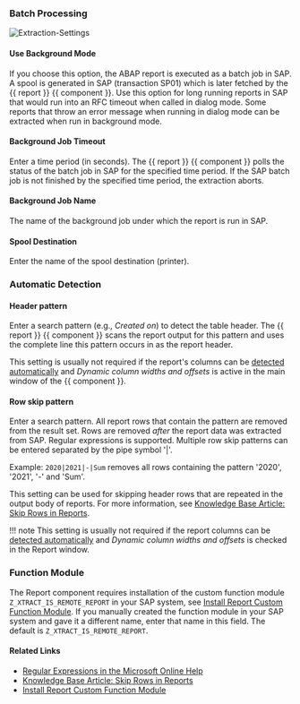 

### Batch Processing

![Extraction-Settings](../../assets/images/documentation/components/report/extraction-settings.png)

#### Use Background Mode
If you choose this option, the ABAP report is executed as a batch job in SAP. 
A spool is generated in SAP (transaction SP01) which is later fetched by the {{ report }} {{ component }}. 
Use this option for long running reports in SAP that would run into an RFC timeout when called in dialog mode. 
Some reports that throw an error message when running in dialog mode can be extracted when run in background mode.

#### Background Job Timeout
Enter a time period (in seconds). 
The {{ report }} {{ component }} polls the status of the batch job in SAP for the specified time period. 
If the SAP batch job is not finished by the specified time period, the extraction aborts.

#### Background Job Name

The name of the background job under which the report is run in SAP.

#### Spool Destination

Enter the name of the spool destination (printer).


### Automatic Detection

#### Header pattern

Enter a search pattern (e.g., *Created on*) to detect the table header. 
The {{ report }} {{ component }} scans the report output for this pattern and uses the complete line this pattern occurs in as the report header.

This setting is usually not required if the report's columns can be [detected automatically](report-columns-define.md/#define-columns-automatically) and *Dynamic column widths and offsets* is active in the main window of the {{ component }}.

#### Row skip pattern

Enter a search pattern. All report rows that contain the pattern are removed from the result set. 
Rows are removed *after* the report data was extracted from SAP.
Regular expressions is supported. Multiple row skip patterns can be entered separated by the pipe symbol '|'.

Example: `2020|2021|-|Sum` removes all rows containing the pattern '2020', '2021', '-' and 'Sum'. 

This setting can be used for skipping header rows that are repeated in the output body of reports.
For more information, see [Knowledge Base Article: Skip Rows in Reports](../../knowledge-base/skip-rows-in-reports.md).

!!! note
	This setting is usually not required if the report columns can be [detected automatically](./report-extraction-define#define-columns-automatically) and *Dynamic column widths and offsets* is checked in the Report window.

### Function Module

The Report component requires installation of the custom function module `Z_XTRACT_IS_REMOTE_REPORT` in your SAP system, see [Install Report Custom Function Module](../setup-in-sap/install-report-custom-function-module.md). 
If you manually created the function module in your SAP system and gave it a different name, enter that name in this field. 
The default is `Z_XTRACT_IS_REMOTE_REPORT`.


#### Related Links
- [Regular Expressions in the Microsoft Online Help](http://msdn.microsoft.com/en-us/library/az24scfc.aspx)
- [Knowledge Base Article: Skip Rows in Reports](../../knowledge-base/skip-rows-in-reports.md)
- [Install Report Custom Function Module](../setup-in-sap/install-report-custom-function-module.md)

